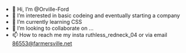 - 👋 Hi, I’m @Orville-Ford
- 👀 I’m interested in basic codeing and eventually starting a company
- 🌱 I’m currently learning CSS
- 💞️ I’m looking to collaborate on ...
- 📫 How to reach me my insta ruthless_redneck_04 or via email 86553@farmersville.net

<!---
Orville-Ford/Orville-Ford is a ✨ special ✨ repository because its `README.md` (this file) appears on your GitHub profile.
You can click the Preview link to take a look at your changes.
--->

